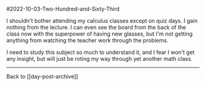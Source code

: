 #2022-10-03-Two-Hundred-and-Sixty-Third

I shouldn't bother attending my calculus classes except on quiz days.  I gain nothing from the lecture.  I can even see the board from the back of the class now with the superpower of having new glasses, but I'm not getting anything from watching the teacher work through the problems.

I need to study this subject so much to understand it, and I fear I won't get any insight, but will just be roting my way through yet another math class.

---
Back to [[day-post-archive]]